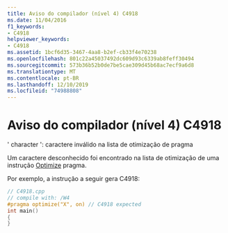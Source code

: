 ```yaml
---
title: Aviso do compilador (nível 4) C4918
ms.date: 11/04/2016
f1_keywords:
- C4918
helpviewer_keywords:
- C4918
ms.assetid: 1bcf6d35-3467-4aa8-b2ef-cb33f4e70238
ms.openlocfilehash: 801c22a45037492dc609d93c6339ab8feff30494
ms.sourcegitcommit: 573b36b52b0de7be5cae309d45b68ac7ecf9a6d8
ms.translationtype: MT
ms.contentlocale: pt-BR
ms.lasthandoff: 12/10/2019
ms.locfileid: "74988808"
---
```

# <a name="compiler-warning-level-4-c4918"></a>Aviso do compilador (nível 4) C4918

' character ': caractere inválido na lista de otimização de pragma

Um caractere desconhecido foi encontrado na lista de otimização de uma instrução [Optimize](../../preprocessor/optimize.md) pragma.

Por exemplo, a instrução a seguir gera C4918:

```cpp
// C4918.cpp
// compile with: /W4
#pragma optimize("X", on) // C4918 expected
int main()
{
}
```
